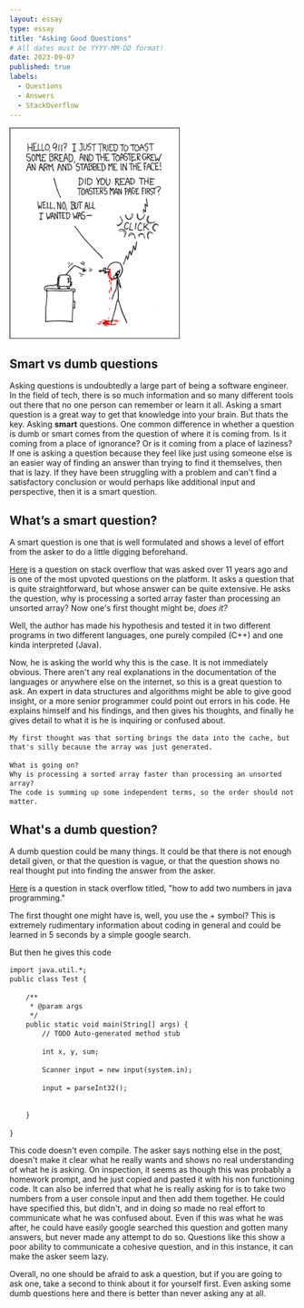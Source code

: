 ```yaml
---
layout: essay
type: essay
title: "Asking Good Questions"
# All dates must be YYYY-MM-DD format!
date: 2023-09-07
published: true
labels:
  - Questions
  - Answers
  - StackOverflow
---
```


<img width="300px" class="rounded float-start pe-4" src="../img/smart-questions/rtfm.png">

## Smart vs dumb questions

Asking questions is undoubtedly a large part of being a software engineer. In the field of tech, there is so much information and so many different tools out there that no one person can remember or learn it all. Asking a smart question is a great way to get that knowledge into your brain. But thats the key. Asking **smart** questions. One common  difference in whether a question is dumb or smart comes from the question of where it is coming from. Is it coming from a place of ignorance? Or is it coming from a place of laziness? If one is asking a question because they feel like just using someone else is an easier way of finding an answer than trying to find it themselves, then that is lazy. If they have been struggling with a problem and can't find a satisfactory conclusion or would perhaps like additional input and perspective, then it is a smart question.

## What’s a smart question?
A smart question is one that is well formulated and shows a level of effort from the asker to do a little digging beforehand.

[Here](https://stackoverflow.com/questions/11227809/why-is-processing-a-sorted-array-faster-than-processing-an-unsorted-array/11227902#11227902) is a question on stack overflow that was asked over 11 years ago and is one of the most upvoted questions on the platform. It asks a question that is quite straightforward, but whose answer can be quite extensive. He asks the question, why is processing a sorted array faster than processing an unsorted array? Now one's first thought might be, *does it?*

Well, the author has made his hypothesis and tested it in two different programs in two different languages, one purely compiled (C++) and one kinda interpreted (Java).

Now, he is asking the world why this is the case. It is not immediately obvious. There aren't any real explanations in the documentation of the languages or anywhere else on the internet, so this is a great question to ask. An expert in data structures and algorithms might be able to give good insight, or a more senior programmer could point out errors in his code. He explains himself and his findings, and then gives his thoughts, and finally he gives detail to what it is he is inquiring or confused about.

```
My first thought was that sorting brings the data into the cache, but that's silly because the array was just generated.

What is going on?
Why is processing a sorted array faster than processing an unsorted array?
The code is summing up some independent terms, so the order should not matter.
```

## What's a dumb question?
A dumb question could be many things. It could be that there is not enough detail given, or that the question is vague, or that the question shows no real thought put into finding the answer from the asker.

[Here](https://stackoverflow.com/questions/19531133/how-to-add-two-numbers-in-java-programming) is a question in stack overflow titled, "how to add two numbers in java programming."

The first thought one might have is, well, you use the + symbol? This is extremely rudimentary information about coding in general and could be learned in 5 seconds by a simple google search.

But then he gives this code

```
import java.util.*;
public class Test {

    /**
     * @param args
     */
    public static void main(String[] args) {
        // TODO Auto-generated method stub

        int x, y, sum;

        Scanner input = new input(system.in);

        input = parseInt32();


    }

}
```

This code doesn't even compile. The asker says nothing else in the post, doesn't make it clear what he really wants and shows no real understanding of what he is asking. On inspection, it seems as though this was probably a homework prompt, and he just copied and pasted it with his non functioning code.
It can also be inferred that what he is really asking for is to take two numbers from a user console input and then add them together. He could have specified this, but didn't, and in doing so made no real effort to communicate what he was confused about. 
Even if this was what he was after, he could have easily google searched this question and gotten many answers, but never made any attempt to do so.
Questions like this show a poor ability to communicate a cohesive question, and in this instance, it can make the asker seem lazy.

Overall, no one should be afraid to ask a question, but if you are going to ask one, take a second to think about it for yourself first. Even asking some dumb questions here and there is better than never asking any at all.
